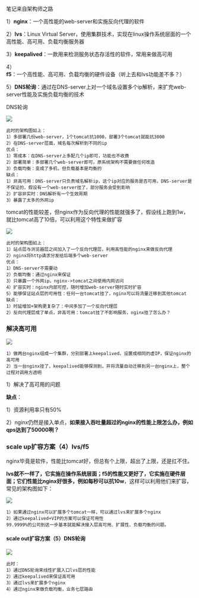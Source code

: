 笔记来自架构师之路

1）**nginx**：一个高性能的web-server和实施反向代理的软件

2）**lvs**：Linux Virtual Server，使用集群技术，实现在linux操作系统层面的一个高性能、高可用、负载均衡服务器

3）**keepalived**：一款用来检测服务状态存活性的软件，常用来做高可用

4）**f5**：一个高性能、高可用、负载均衡的硬件设备（听上去和lvs功能差不多？）

5）**DNS轮询**：通过在DNS-server上对一个域名设置多个ip解析，来扩充web-server性能及实施负载均衡的技术



DNS轮询

![](http://mmbiz.qpic.cn/mmbiz_png/YrezxckhYOzsSEASazQOlqGIArTptOLJ578ribwskgibibI5EMXdfORtcm7MdicgBQAN0wnsNibrG3fRoia4VgUgqFnA/640?wx_fmt=png&tp=webp&wxfrom=5&wx_lazy=1)

```
此时的架构图如上：
1）多部署几份web-server，1个tomcat抗1000，部署3个tomcat就能抗3000
2）在DNS-server层面，域名每次解析到不同的ip
优点：
1）零成本：在DNS-server上多配几个ip即可，功能也不收费
2）部署简单：多部署几个web-server即可，原系统架构不需要做任何改造
3）负载均衡：变成了多机，但负载基本是均衡的
缺点：
1）非高可用：DNS-server只负责域名解析ip，这个ip对应的服务是否可用，DNS-server是不保证的，假设有一个web-server挂了，部分服务会受到影响
2）扩容非实时：DNS解析有一个生效周期
3）暴露了太多的外网ip
```

tomcat的性能较差，但nginx作为反向代理的性能就强多了，假设线上跑到1w，就比tomcat高了10倍，可以利用这个特性来做扩容

![](http://mmbiz.qpic.cn/mmbiz_png/YrezxckhYOzsSEASazQOlqGIArTptOLJia5IdFp5ticUuX0MGYcheIE3ibGltQUhgnLu78eVgr3a2ta8I10cXtX3g/640?wx_fmt=png&tp=webp&wxfrom=5&wx_lazy=1)

```
此时的架构图如上：
1）站点层与浏览器层之间加入了一个反向代理层，利用高性能的nginx来做反向代理
2）nginx将http请求分发给后端多个web-server
优点：
1）DNS-server不需要动
2）负载均衡：通过nginx来保证
3）只暴露一个外网ip，nginx->tomcat之间使用内网访问
4）扩容实时：nginx内部可控，随时增加web-server随时实时扩容
5）能够保证站点层的可用性：任何一台tomcat挂了，nginx可以将流量迁移到其他tomcat
缺点：
1）时延增加+架构更复杂了：中间多加了一个反向代理层
2）反向代理层成了单点，非高可用：tomcat挂了不影响服务，nginx挂了怎么办？
```

### 解决高可用

![](http://mmbiz.qpic.cn/mmbiz_png/YrezxckhYOzsSEASazQOlqGIArTptOLJOxLZAjGKSiaiab3KbficUqyKd5IibRcBsaxlw81MuIdjLM9lGUAwia3RZoQ/640?wx_fmt=png&tp=webp&wxfrom=5&wx_lazy=1)

```
1）做两台nginx组成一个集群，分别部署上keepalived，设置成相同的虚IP，保证nginx的高可用
2）当一台nginx挂了，keepalived能够探测到，并将流量自动迁移到另一台nginx上，整个过程对调用方透明
```

1）解决了高可用的问题

**缺点**：

1）资源利用率只有50%

2）nginx仍然是接入单点，**如果接入吞吐量超过的nginx的性能上限怎么办，例如qps达到了50000咧？**



### scale up扩容方案（4）lvs/f5

nginx毕竟是软件，性能比tomcat好，但总有个上限，超出了上限，还是扛不住。

**lvs就不一样了，它实施在操作系统层面；f5的性能又更好了，它实施在硬件层面；它们性能比nginx好很多，例如每秒可以抗10w**，这样可以利用他们来扩容，常见的架构图如下：

![](http://mmbiz.qpic.cn/mmbiz_png/YrezxckhYOzsSEASazQOlqGIArTptOLJLlAejh0ZGibNq2szPxXHYYtZLib8TuqH47qnFgoYgJksCF1bPJfeHXzw/640?wx_fmt=png&tp=webp&wxfrom=5&wx_lazy=1)

```
1）如果通过nginx可以扩展多个tomcat一样，可以通过lvs来扩展多个nginx
2）通过keepalived+VIP的方案可以保证可用性
99.9999%的公司到这一步基本就能解决接入层高可用、扩展性、负载均衡的问题。
```



#### scale out扩容方案（5）DNS轮询

![](http://mmbiz.qpic.cn/mmbiz_png/YrezxckhYOzsSEASazQOlqGIArTptOLJrNaR3ATnl2vwMxJsmREWyZlU5anMcUqj8PqPmvw5GWDZbvGyfSs52A/640?wx_fmt=png&tp=webp&wxfrom=5&wx_lazy=1)

```
此时：
1）通过DNS轮询来线性扩展入口lvs层的性能
2）通过keepalived来保证高可用
3）通过lvs来扩展多个nginx
4）通过nginx来做负载均衡，业务七层路由
```